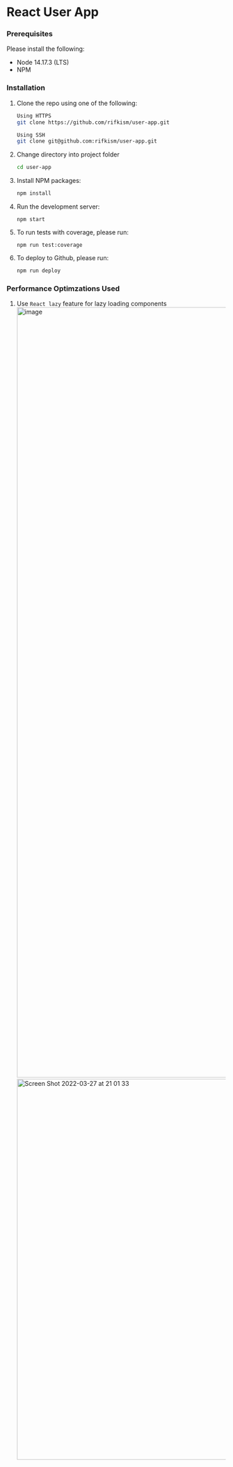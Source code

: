 # React User App

### Prerequisites

Please install the following:

- Node 14.17.3 (LTS)
- NPM

### Installation

1. Clone the repo using one of the following:

   ```sh
   Using HTTPS
   git clone https://github.com/rifkism/user-app.git

   Using SSH
   git clone git@github.com:rifkism/user-app.git
   ```

2. Change directory into project folder
   ```sh
   cd user-app
   ```
3. Install NPM packages:
   ```sh
   npm install
   ```
4. Run the development server:
   ```JS
   npm start
   ```
5. To run tests with coverage, please run:
   ```JS
   npm run test:coverage
   ```
6. To deploy to Github, please run:
   ```sh
   npm run deploy
   ```

### Performance Optimzations Used

1. Use `React lazy` feature for lazy loading components
   <img width="1772" alt="image" src="https://user-images.githubusercontent.com/19601243/160287893-496d1b7b-3c19-4273-936d-2e4472773f24.png">
   <img width="876" alt="Screen Shot 2022-03-27 at 21 01 33" src="https://user-images.githubusercontent.com/19601243/160285258-f1fb9717-481a-47bf-84f1-fbc7b26da832.png">
